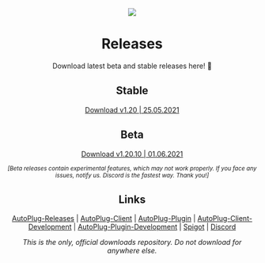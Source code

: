 <div align="center">
<div>
   <img src="https://i.imgur.com/BMpvtWP.png">
   <h1>Releases</h1>
   <p>Download latest beta and stable releases here! 💙</p>
   <h2>Stable</h2>
   <a href="https://github.com/Osiris-Team/AutoPlug-Releases/raw/master/stable-builds/AutoPlug-Client.jar">Download v1.20 | 25.05.2021</a>
   <h2>Beta</h2>
   <a href="https://github.com/Osiris-Team/AutoPlug-Releases/raw/master/beta-builds/AutoPlug-Client.jar">Download v1.20.10 | 01.06.2021</a>
   <p><small><i>[Beta releases contain experimental features, which may not work properly. If you face any issues, notify us. Discord is the fastest way. Thank you!]</i></small><p>
   <h2>Links</h2>
   <p>
      <a href="https://github.com/Osiris-Team/AutoPlug-Releases">AutoPlug-Releases</a> |
      <a href="https://github.com/Osiris-Team/AutoPlug-Client">AutoPlug-Client</a> |
      <a href="https://github.com/Osiris-Team/AutoPlug-Plugin">AutoPlug-Plugin</a> |
      <a href="https://bit.ly/acprogress">AutoPlug-Client-Development</a> |
      <a href="https://bit.ly/approgress">AutoPlug-Plugin-Development</a> |
      <a href="https://www.spigotmc.org/members/osiristeam.935748/">Spigot</a> |
      <a href="https://discord.com/invite/GGNmtCC">Discord</a>
   </p>
   <p align="center"><i>This is the only, official downloads repository. Do not download for anywhere else.<i></p>
</div>

